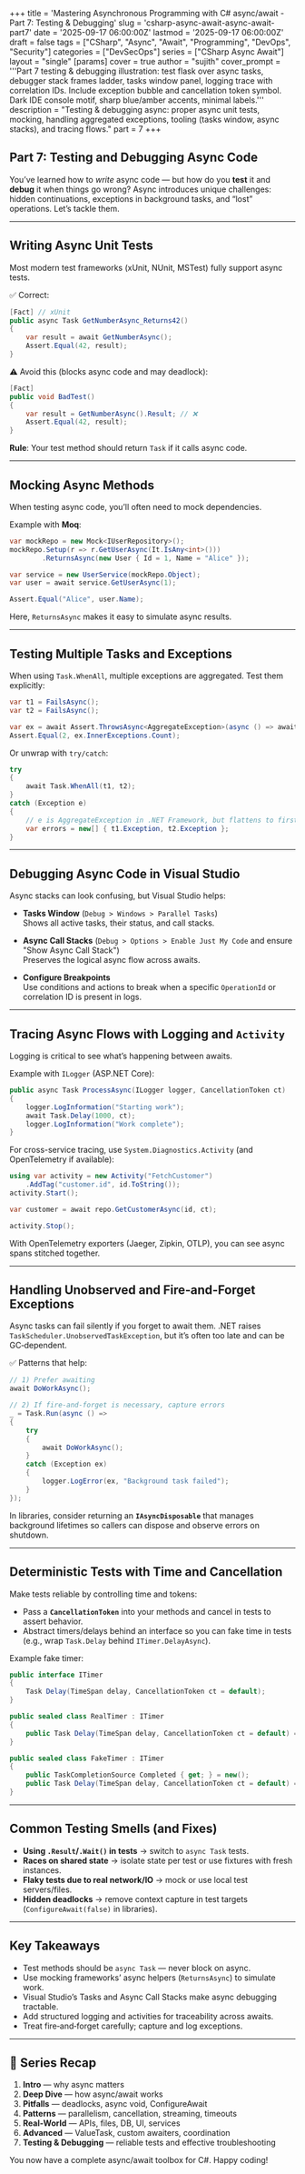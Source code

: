 +++
title = 'Mastering Asynchronous Programming with C# async/await - Part 7: Testing & Debugging'
slug = 'csharp-async-await-async-await-part7'
date = '2025-09-17 06:00:00Z'
lastmod = '2025-09-17 06:00:00Z'
draft = false
tags = ["CSharp", "Async", "Await", "Programming", "DevOps", "Security"]
categories = ["DevSecOps"]
series = ["CSharp Async Await"]
layout = "single"
[params]
    cover = true
    author = "sujith"
    cover_prompt = '''Part 7 testing & debugging illustration: test flask over async tasks, debugger stack frames ladder, tasks window panel, logging trace with correlation IDs.
Include exception bubble and cancellation token symbol. Dark IDE console motif, sharp blue/amber accents, minimal labels.'''
description = "Testing & debugging async: proper async unit tests, mocking, handling aggregated exceptions, tooling (tasks window, async stacks), and tracing flows."
part = 7
+++

## Part 7: Testing and Debugging Async Code

You’ve learned how to *write* async code — but how do you **test** it and **debug** it when things go wrong? Async introduces unique challenges: hidden continuations, exceptions in background tasks, and “lost” operations. Let’s tackle them.

---

## Writing Async Unit Tests

Most modern test frameworks (xUnit, NUnit, MSTest) fully support async tests.

✅ Correct:

```csharp
[Fact] // xUnit
public async Task GetNumberAsync_Returns42()
{
    var result = await GetNumberAsync();
    Assert.Equal(42, result);
}
```

⚠️ Avoid this (blocks async code and may deadlock):

```csharp
[Fact]
public void BadTest()
{
    var result = GetNumberAsync().Result; // ❌
    Assert.Equal(42, result);
}
```

**Rule**: Your test method should return `Task` if it calls async code.

---

## Mocking Async Methods

When testing async code, you’ll often need to mock dependencies.

Example with **Moq**:

```csharp
var mockRepo = new Mock<IUserRepository>();
mockRepo.Setup(r => r.GetUserAsync(It.IsAny<int>()))
        .ReturnsAsync(new User { Id = 1, Name = "Alice" });

var service = new UserService(mockRepo.Object);
var user = await service.GetUserAsync(1);

Assert.Equal("Alice", user.Name);
```

Here, `ReturnsAsync` makes it easy to simulate async results.

---

## Testing Multiple Tasks and Exceptions

When using `Task.WhenAll`, multiple exceptions are aggregated. Test them explicitly:

```csharp
var t1 = FailsAsync();
var t2 = FailsAsync();

var ex = await Assert.ThrowsAsync<AggregateException>(async () => await Task.WhenAll(t1, t2));
Assert.Equal(2, ex.InnerExceptions.Count);
```

Or unwrap with `try/catch`:

```csharp
try
{
    await Task.WhenAll(t1, t2);
}
catch (Exception e)
{
    // e is AggregateException in .NET Framework, but flattens to first inner in .NET Core when awaited; check tasks for details
    var errors = new[] { t1.Exception, t2.Exception };
}
```

---

## Debugging Async Code in Visual Studio

Async stacks can look confusing, but Visual Studio helps:

- **Tasks Window** (`Debug > Windows > Parallel Tasks`)  
  Shows all active tasks, their status, and call stacks.

- **Async Call Stacks** (`Debug > Options > Enable Just My Code` and ensure "Show Async Call Stack")  
  Preserves the logical async flow across awaits.

- **Configure Breakpoints**  
  Use conditions and actions to break when a specific `OperationId` or correlation ID is present in logs.

---

## Tracing Async Flows with Logging and `Activity`

Logging is critical to see what’s happening between awaits.

Example with `ILogger` (ASP.NET Core):

```csharp
public async Task ProcessAsync(ILogger logger, CancellationToken ct)
{
    logger.LogInformation("Starting work");
    await Task.Delay(1000, ct);
    logger.LogInformation("Work complete");
}
```

For cross-service tracing, use `System.Diagnostics.Activity` (and OpenTelemetry if available):

```csharp
using var activity = new Activity("FetchCustomer")
    .AddTag("customer.id", id.ToString());
activity.Start();

var customer = await repo.GetCustomerAsync(id, ct);

activity.Stop();
```

With OpenTelemetry exporters (Jaeger, Zipkin, OTLP), you can see async spans stitched together.

---

## Handling Unobserved and Fire‑and‑Forget Exceptions

Async tasks can fail silently if you forget to await them. .NET raises `TaskScheduler.UnobservedTaskException`, but it’s often too late and can be GC‑dependent.

✅ Patterns that help:

```csharp
// 1) Prefer awaiting
await DoWorkAsync();

// 2) If fire-and-forget is necessary, capture errors
_ = Task.Run(async () =>
{
    try
    {
        await DoWorkAsync();
    }
    catch (Exception ex)
    {
        logger.LogError(ex, "Background task failed");
    }
});
```

In libraries, consider returning an **`IAsyncDisposable`** that manages background lifetimes so callers can dispose and observe errors on shutdown.

---

## Deterministic Tests with Time and Cancellation

Make tests reliable by controlling time and tokens:

- Pass a **`CancellationToken`** into your methods and cancel in tests to assert behavior.  
- Abstract timers/delays behind an interface so you can fake time in tests (e.g., wrap `Task.Delay` behind `ITimer.DelayAsync`).

Example fake timer:

```csharp
public interface ITimer
{
    Task Delay(TimeSpan delay, CancellationToken ct = default);
}

public sealed class RealTimer : ITimer
{
    public Task Delay(TimeSpan delay, CancellationToken ct = default) => Task.Delay(delay, ct);
}

public sealed class FakeTimer : ITimer
{
    public TaskCompletionSource Completed { get; } = new();
    public Task Delay(TimeSpan delay, CancellationToken ct = default) => Completed.Task;
}
```

---

## Common Testing Smells (and Fixes)

- **Using `.Result`/`.Wait()` in tests** → switch to `async Task` tests.  
- **Races on shared state** → isolate state per test or use fixtures with fresh instances.  
- **Flaky tests due to real network/IO** → mock or use local test servers/files.  
- **Hidden deadlocks** → remove context capture in test targets (`ConfigureAwait(false)` in libraries).

---

## Key Takeaways

- Test methods should be `async Task` — never block on async.  
- Use mocking frameworks’ async helpers (`ReturnsAsync`) to simulate work.  
- Visual Studio’s Tasks and Async Call Stacks make async debugging tractable.  
- Add structured logging and activities for traceability across awaits.  
- Treat fire‑and‑forget carefully; capture and log exceptions.

---

## 🎉 Series Recap

1. **Intro** — why async matters  
2. **Deep Dive** — how async/await works  
3. **Pitfalls** — deadlocks, async void, ConfigureAwait  
4. **Patterns** — parallelism, cancellation, streaming, timeouts  
5. **Real‑World** — APIs, files, DB, UI, services  
6. **Advanced** — ValueTask, custom awaiters, coordination  
7. **Testing & Debugging** — reliable tests and effective troubleshooting

You now have a complete async/await toolbox for C#. Happy coding!
